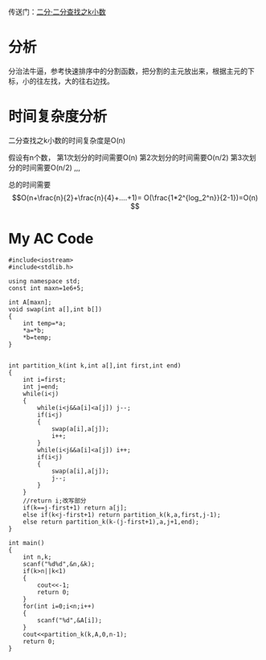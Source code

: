 传送门：[二分·二分查找之k小数](https://hihocoder.com/contest/hiho37/problem/1)

# 分析
分治法牛逼，参考快速排序中的分割函数，把分割的主元放出来，根据主元的下标，小的往左找，大的往右边找。

# 时间复杂度分析
二分查找之k小数的时间复杂度是O(n)

假设有n个数，
第1次划分的时间需要O(n)
第2次划分的时间需要O(n/2)
第3次划分的时间需要O(n/2)
,,,

总的时间需要
$$O(n+\frac{n}{2}+\frac{n}{4}+....+1)= O(\frac{1*2^{log_2^n}}{2-1})=O(n) $$

# My AC Code
```
#include<iostream>
#include<stdlib.h>
 
using namespace std;
const int maxn=1e6+5;
 
int A[maxn];
void swap(int a[],int b[])
{
	int temp=*a;
	*a=*b;
	*b=temp;
}
 
 
int partition_k(int k,int a[],int first,int end)
{
	int i=first;
	int j=end;
	while(i<j)
	{
		while(i<j&&a[i]<a[j]) j--;
		if(i<j)
		{
			swap(a[i],a[j]);
			i++;
		}
		while(i<j&&a[i]<a[j]) i++;
		if(i<j)
		{
			swap(a[i],a[j]);
			j--;
		}
	}
	//return i;改写部分 
	if(k==j-first+1) return a[j];
	else if(k<j-first+1) return partition_k(k,a,first,j-1);
	else return partition_k(k-(j-first+1),a,j+1,end);
}
 
int main()
{
	int n,k;
	scanf("%d%d",&n,&k);
	if(k>n||k<1)
	{
		cout<<-1;
		return 0;
	}
	for(int i=0;i<n;i++)
	{
		scanf("%d",&A[i]);
	}		
	cout<<partition_k(k,A,0,n-1);
	return 0;
}

```